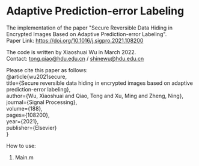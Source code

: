# Adaptive Prediction-error Labeling  

The implementation of the paper "Secure Reversible Data Hiding in Encrypted Images Based on Adaptive Prediction-error Labeling".  
Paper Link: https://doi.org/10.1016/j.sigpro.2021.108200

The code is written by Xiaoshuai Wu in March 2022.  
Contact: tong.qiao@hdu.edu.cn / shinewu@hdu.edu.cn

Please cite this paper as follows:  
@article{wu2021secure,  
  title={Secure reversible data hiding in encrypted images based on adaptive prediction-error labeling},  
  author={Wu, Xiaoshuai and Qiao, Tong and Xu, Ming and Zheng, Ning},  
  journal={Signal Processing},  
  volume={188},  
  pages={108200},  
  year={2021},  
  publisher={Elsevier}  
}

How to use:
1. Main.m
